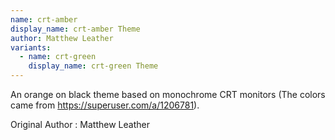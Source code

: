 ```yaml
---
name: crt-amber
display_name: crt-amber Theme
author: Matthew Leather
variants:
  - name: crt-green
    display_name: crt-green Theme
---
```

An orange on black theme based on monochrome CRT monitors (The colors came from https://superuser.com/a/1206781).

Original Author
: Matthew Leather
